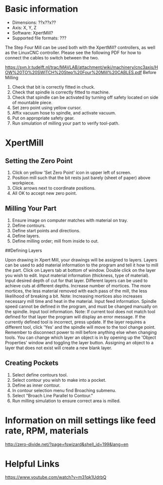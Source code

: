 # Basic information

* Dimensions: ??x??x??
* Axis: X, Y, Z
* Software: XpertMill?
* Supported file formats: ??? 

The Step Four Mill can be used both with the XpertMill? controllers, as well as the LinuxCNC controller. Please see the following PDF for how to connect the cables to switch between the two.

https://svn.lr.tudelft.nl/trac/MAVLAB/attachment/wiki/machinery/cnc3axis/HOW%20TO%20SWITCH%20Step%20Four%20Mill%20CABLES.pdf
Before Milling

1. Check that bit is correctly fitted in chuck.
1. Check that spindle is correctly fitted to machine.
1. Check that spindle can be activated by turning off safety located on side of mountable piece.
1. Set zero point using yellow cursor.
1. Affix vacuum hose to spindle, and activate vacuum.
1. Put on appropriate safety gear.
1. Run simulation of milling your part to verify tool-path. 

# XpertMill

## Setting the Zero Point

1. Click on yellow 'Set Zero Point' icon in upper left of screen.
1. Position mill such that the bit rests just barely (sheet of paper) above workpiece.
1. Click arrows next to coordinate positions.
1. All OK to accept new zero point. 

## Milling Your Part

1. Ensure image on computer matches with material on tray.
1. Define contours.
1. Define start points and directions.
1. Define layers.
1. Define milling order; mill from inside to out. 

##Defining Layers

Upon drawing in Xpert Mill, your drawings will be assigned to layers.
Layers can be used to add material information to the program and tell it how to mill the part.
Click on Layers tab at bottom of window.
Double click on the layer you wish to edit.
Input material information (thickness, type of material).
Input desired depth of cut for that layer.
    Different layers can be used to achieve cuts at different depths. 
Increase number of mortices. The more mortices, the less material removed with each pass of the mill, the less likelihood of breaking a bit.
    Note: Increasing mortices also increases necessary mill time and heat in the material. 
Input feed information.
    Spindle speed cannot be defined in the program, and must be changed manually on the spindle. 
Input tool information.
    Note: If current tool does not match tool defined for that layer the program will display an error message. If the currently defined tool is incorrect, press update. If the layer requires a different tool, click 'Yes' and the spindle will move to the tool change point. Remember to disconnect power to mill before anything else when changing tools. 
You can change which layer an object is in by opening up the 'Object Properties' window and toggling the layer button. Assigning an object to a layer that does not exist will create a new blank layer. 

## Creating Pockets

1. Select define contours tool.
1. Select contour you wish to make into a pocket.
1. Define as inner contour.
1. In contour selection menu find Broaching submenu.
1. Select "Broach Line Parallel to Contour."
1. Run milling simulation to ensure correct area is milled. 

# Information on mill settings like feed rate, RPM, materials

​http://zero-divide.net/?page=fswizard&shell_id=199&lang=en

# Helpful Links

​https://www.youtube.com/watch?v=m31qk1UdrbQ
